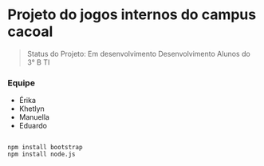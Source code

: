 # Projeto do jogos internos do campus cacoal

>Status do Projeto: Em desenvolvimento
>Desenvolvimento Alunos do 3° B TI

### Equipe 
* Érika
* Khetlyn
* Manuella 
* Eduardo

```

npm install bootstrap
npm install node.js

```

